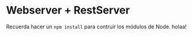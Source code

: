 # Webserver + RestServer

Recuerda hacer un ```npm install``` para contruir los módulos de Node.
holaa!
